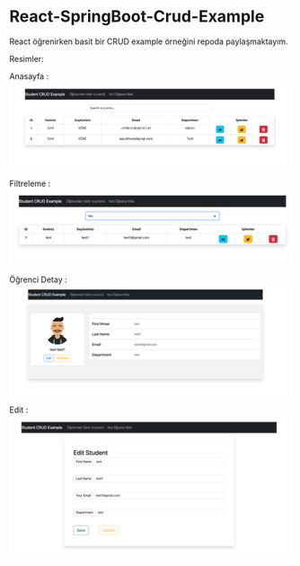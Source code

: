 # React-SpringBoot-Crud-Example

React öğrenirken basit bir CRUD example örneğini repoda paylaşmaktayım.

Resimler:

Anasayfa : 
<img src="https://github.com/umiitkose/React-SpringBoot-Crud-Example/blob/main/images/anasayfa.png" />

Filtreleme : 
<img src="https://github.com/umiitkose/React-SpringBoot-Crud-Example/blob/main/images/filtreleme.png" />

Öğrenci Detay : 
<img src="https://github.com/umiitkose/React-SpringBoot-Crud-Example/blob/main/images/ogrencidetay.png" />

Edit : 
<img src="https://github.com/umiitkose/React-SpringBoot-Crud-Example/blob/main/images/duzenleme.png" />
